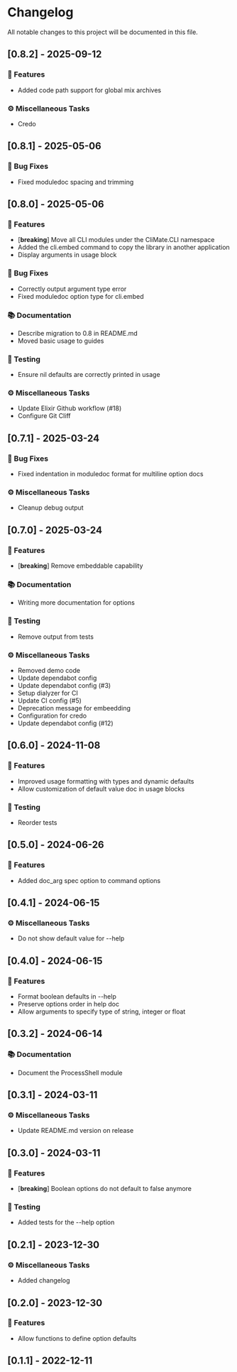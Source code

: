 # Changelog

All notable changes to this project will be documented in this file.

## [0.8.2] - 2025-09-12

### 🚀 Features

- Added code path support for global mix archives

### ⚙️ Miscellaneous Tasks

- Credo

## [0.8.1] - 2025-05-06

### 🐛 Bug Fixes

- Fixed moduledoc spacing and trimming

## [0.8.0] - 2025-05-06

### 🚀 Features

- [**breaking**] Move all CLI modules under the CliMate.CLI namespace
- Added the cli.embed command to copy the library in another application
- Display arguments in usage block

### 🐛 Bug Fixes

- Correctly output argument type error
- Fixed moduledoc option type for cli.embed

### 📚 Documentation

- Describe migration to 0.8 in README.md
- Moved basic usage to guides

### 🧪 Testing

- Ensure nil defaults are correctly printed in usage

### ⚙️ Miscellaneous Tasks

- Update Elixir Github workflow (#18)
- Configure Git Cliff

## [0.7.1] - 2025-03-24

### 🐛 Bug Fixes

- Fixed indentation in moduledoc format for multiline option docs

### ⚙️ Miscellaneous Tasks

- Cleanup debug output

## [0.7.0] - 2025-03-24

### 🚀 Features

- [**breaking**] Remove embeddable capability

### 📚 Documentation

- Writing more documentation for options

### 🧪 Testing

- Remove output from tests

### ⚙️ Miscellaneous Tasks

- Removed demo code
- Update dependabot config
- Update dependabot config (#3)
- Setup dialyzer for CI
- Update CI config (#5)
- Deprecation message for embeedding
- Configuration for credo
- Update dependabot config (#12)

## [0.6.0] - 2024-11-08

### 🚀 Features

- Improved usage formatting with types and dynamic defaults
- Allow customization of default value doc in usage blocks

### 🧪 Testing

- Reorder tests

## [0.5.0] - 2024-06-26

### 🚀 Features

- Added doc_arg spec option to command options

## [0.4.1] - 2024-06-15

### ⚙️ Miscellaneous Tasks

- Do not show default value for --help

## [0.4.0] - 2024-06-15

### 🚀 Features

- Format boolean defaults in --help
- Preserve options order in help doc
- Allow arguments to specify type of string, integer or float

## [0.3.2] - 2024-06-14

### 📚 Documentation

- Document the ProcessShell module

## [0.3.1] - 2024-03-11

### ⚙️ Miscellaneous Tasks

- Update README.md version on release

## [0.3.0] - 2024-03-11

### 🚀 Features

- [**breaking**] Boolean options do not default to false anymore

### 🧪 Testing

- Added tests for the --help option

## [0.2.1] - 2023-12-30

### ⚙️ Miscellaneous Tasks

- Added changelog

## [0.2.0] - 2023-12-30

### 🚀 Features

- Allow functions to define option defaults

## [0.1.1] - 2022-12-11

<!-- generated by git-cliff -->
